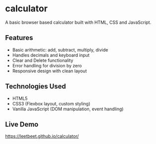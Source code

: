 # calculator
A basic browser based calculator built with HTML, CSS and JavaScript.

## Features
- Basic arithmetic: add, subtract, multiply, divide  
- Handles decimals and keyboard input  
- Clear and Delete functionality  
- Error handling for division by zero  
- Responsive design with clean layout  

## Technologies Used
- HTML5  
- CSS3 (Flexbox layout, custom styling)
- Vanilla JavaScript (DOM manipulation, event handling)

## Live Demo
https://leetbeet.github.io/calculator/